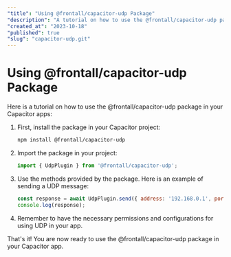 ```yaml
---
"title": "Using @frontall/capacitor-udp Package"
"description": "A tutorial on how to use the @frontall/capacitor-udp package in Capacitor apps."
"created_at": "2023-10-18"
"published": true
"slug": "capacitor-udp.git"
---
```


# Using @frontall/capacitor-udp Package

Here is a tutorial on how to use the @frontall/capacitor-udp package in your Capacitor apps:

1. First, install the package in your Capacitor project:
   ```bash
   npm install @frontall/capacitor-udp
   ```

2. Import the package in your project:
   ```javascript
   import { UdpPlugin } from '@frontall/capacitor-udp';
   ```

3. Use the methods provided by the package. Here is an example of sending a UDP message:
   ```javascript
   const response = await UdpPlugin.send({ address: '192.168.0.1', port: 12345, message: 'Hello, UDP!' });
   console.log(response);
   ```

4. Remember to have the necessary permissions and configurations for using UDP in your app.

That's it! You are now ready to use the @frontall/capacitor-udp package in your Capacitor app.
```
```